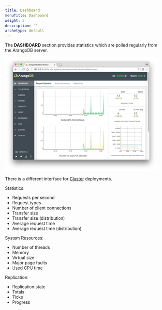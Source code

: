 ```yaml
---
title: Dashboard
menuTitle: Dashboard
weight: 5
description: ''
archetype: default
---
```

The **DASHBOARD** section provides statistics which are polled regularly from the
ArangoDB server.

![Nodes](../../../images/dashboardView.png)

There is a different interface for [Cluster](cluster.md) deployments.

Statistics:

 - Requests per second
 - Request types
 - Number of client connections
 - Transfer size
 - Transfer size (distribution)
 - Average request time
 - Average request time (distribution)

System Resources:

- Number of threads
- Memory
- Virtual size
- Major page faults
- Used CPU time

Replication:

- Replication state
- Totals
- Ticks
- Progress
